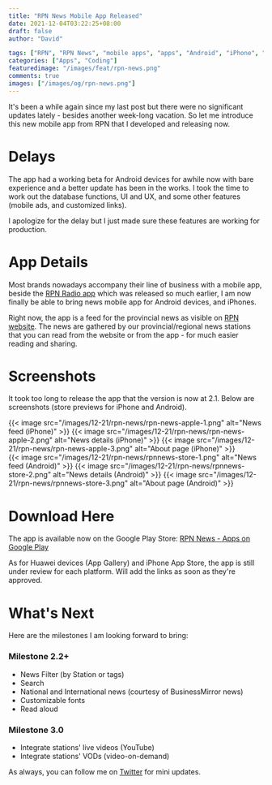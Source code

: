 ```yaml
---
title: "RPN News Mobile App Released"
date: 2021-12-04T03:22:25+08:00
draft: false
author: "David"

tags: ["RPN", "RPN News", "mobile apps", "apps", "Android", "iPhone", "Huawei"]
categories: ["Apps", "Coding"]
featuredimage: "/images/feat/rpn-news.png"
comments: true
images: ["/images/og/rpn-news.png"]
---
```


It's been a while again since my last post but there were no significant updates lately - besides another week-long vacation. So let me introduce this new mobile app from RPN that I developed and releasing now.

# Delays

The app had a working beta for Android devices for awhile now with bare experience and a better update has been in the works. I took the time to work out the database functions, UI and UX, and some other features (mobile ads, and customized links).

I apologize for the delay but I just made sure these features are working for production.

# App Details

Most brands nowadays accompany their line of business with a mobile app, beside the [RPN Radio app](https://tunein.rpnradio.com/download) which was released so much earlier, I am now finally be able to bring news mobile app for Android devices, and iPhones.

Right now, the app is a feed for the provincial news as visible on [RPN website](https://rpnradio.com/category/provincial-news/). The news are gathered by our provincial/regional news stations that you can read from the website or from the app - for much easier reading and sharing.

# Screenshots

It took too long to release the app that the version is now at 2.1. Below are screenshots (store previews for iPhone and Android).

<style>

div#gallery-rpn-news {
   display: flex;
    flex-wrap: wrap;
    justify-content: center;
}

div#gallery-rpn-news a {
  width: 20%;
  margin: 2px;
}

</style>

<div id="gallery-rpn-news">
{{< image src="/images/12-21/rpn-news/rpn-news-apple-1.png" alt="News feed (iPhone)" >}}
{{< image src="/images/12-21/rpn-news/rpn-news-apple-2.png" alt="News details (iPhone)"  >}}
{{< image src="/images/12-21/rpn-news/rpn-news-apple-3.png" alt="About page (iPhone)" >}}
</div>

<div id="gallery-rpn-news">
{{< image src="/images/12-21/rpn-news/rpnnews-store-1.png" alt="News feed (Android)" >}}
{{< image src="/images/12-21/rpn-news/rpnnews-store-2.png" alt="News details (Android)" >}}
{{< image src="/images/12-21/rpn-news/rpnnews-store-3.png" alt="About page (Android)" >}}
</div>

# Download Here

The app is available now on the Google Play Store: [RPN News - Apps on Google Play](https://play.google.com/store/apps/details?id=com.rpnradio.news&hl=en&gl=US)

As for Huawei devices (App Gallery) and iPhone App Store, the app is still under review for each platform. Will add the links as soon as they're approved.

# What's Next

Here are the milestones I am looking forward to bring:

### Milestone 2.2+

- News Filter (by Station or tags)
- Search
- National and International news (courtesy of BusinessMirror news)
- Customizable fonts
- Read aloud

### Milestone 3.0

- Integrate stations' live videos (YouTube)
- Integrate stations' VODs (video-on-demand)

As always, you can follow me on [Twitter](https://twitter.com/reddvid) for mini updates.
